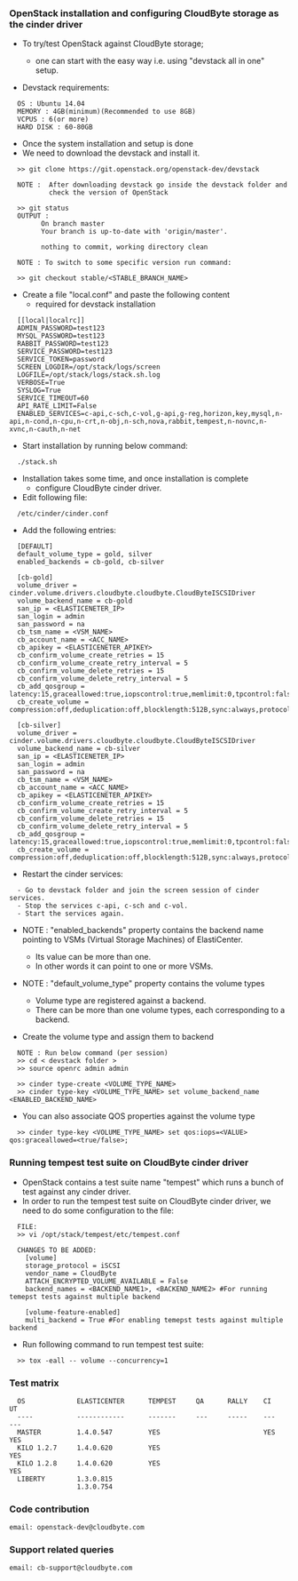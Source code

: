### OpenStack installation and configuring CloudByte storage as the cinder driver

- To try/test OpenStack against CloudByte storage;
  - one can start with the easy way i.e. using "devstack all in one" setup. 

- Devstack requirements:
```
  OS : Ubuntu 14.04
  MEMORY : 4GB(minimum)(Recommended to use 8GB)
  VCPUS : 6(or more)
  HARD DISK : 60-80GB
```

- Once the system installation and setup is done
- We need to download the devstack and install it. 
```
  >> git clone https://git.openstack.org/openstack-dev/devstack

  NOTE :  After downloading devstack go inside the devstack folder and
          check the version of OpenStack

  >> git status
  OUTPUT :
        On branch master
        Your branch is up-to-date with 'origin/master'.

        nothing to commit, working directory clean

  NOTE : To switch to some specific version run command:

  >> git checkout stable/<STABLE_BRANCH_NAME>
```

- Create a file "local.conf" and paste the following content
  - required for devstack installation
```
  [[local|localrc]]
  ADMIN_PASSWORD=test123
  MYSQL_PASSWORD=test123
  RABBIT_PASSWORD=test123
  SERVICE_PASSWORD=test123
  SERVICE_TOKEN=password
  SCREEN_LOGDIR=/opt/stack/logs/screen
  LOGFILE=/opt/stack/logs/stack.sh.log
  VERBOSE=True
  SYSLOG=True
  SERVICE_TIMEOUT=60
  API_RATE_LIMIT=False
  ENABLED_SERVICES=c-api,c-sch,c-vol,g-api,g-reg,horizon,key,mysql,n-api,n-cond,n-cpu,n-crt,n-obj,n-sch,nova,rabbit,tempest,n-novnc,n-xvnc,n-cauth,n-net
```

- Start installation by running below command:
```
  ./stack.sh
```

- Installation takes some time, and once installation is complete
  - configure CloudByte cinder driver.
- Edit following file:
```
  /etc/cinder/cinder.conf
```

- Add the following entries:
```
  [DEFAULT]
  default_volume_type = gold, silver
  enabled_backends = cb-gold, cb-silver
  
  [cb-gold]
  volume_driver = cinder.volume.drivers.cloudbyte.cloudbyte.CloudByteISCSIDriver
  volume_backend_name = cb-gold
  san_ip = <ELASTICENETER_IP>
  san_login = admin
  san_password = na
  cb_tsm_name = <VSM_NAME>
  cb_account_name = <ACC_NAME>
  cb_apikey = <ELASTICENETER_APIKEY>
  cb_confirm_volume_create_retries = 15
  cb_confirm_volume_create_retry_interval = 5
  cb_confirm_volume_delete_retries = 15
  cb_confirm_volume_delete_retry_interval = 5
  cb_add_qosgroup = latency:15,graceallowed:true,iopscontrol:true,memlimit:0,tpcontrol:false,throughput:0,iops:20,networkspeed:0
  cb_create_volume = compression:off,deduplication:off,blocklength:512B,sync:always,protocoltype:ISCSI,recordsize:4k

  [cb-silver]
  volume_driver = cinder.volume.drivers.cloudbyte.cloudbyte.CloudByteISCSIDriver
  volume_backend_name = cb-silver
  san_ip = <ELASTICENETER_IP>
  san_login = admin
  san_password = na
  cb_tsm_name = <VSM_NAME>
  cb_account_name = <ACC_NAME>
  cb_apikey = <ELASTICENETER_APIKEY>
  cb_confirm_volume_create_retries = 15
  cb_confirm_volume_create_retry_interval = 5
  cb_confirm_volume_delete_retries = 15
  cb_confirm_volume_delete_retry_interval = 5
  cb_add_qosgroup = latency:15,graceallowed:true,iopscontrol:true,memlimit:0,tpcontrol:false,throughput:0,iops:20,networkspeed:0
  cb_create_volume = compression:off,deduplication:off,blocklength:512B,sync:always,protocoltype:ISCSI,recordsize:4k
```

- Restart the cinder services:
```
  - Go to devstack folder and join the screen session of cinder services.
  - Stop the services c-api, c-sch and c-vol.
  - Start the services again.
```

- NOTE : "enabled_backends" property contains the backend name pointing to VSMs (Virtual Storage Machines) of ElastiCenter. 
  - Its value can be more than one.
  - In other words it can point to one or more VSMs.
- NOTE :  "default_volume_type" property contains the volume types
  - Volume type are registered against a backend.
  - There can be more than one volume types, each corresponding to a backend.

- Create the volume type and assign them to backend
```
  NOTE : Run below command (per session)
  >> cd < devstack folder >
  >> source openrc admin admin
  
  >> cinder type-create <VOLUME_TYPE_NAME>
  >> cinder type-key <VOLUME_TYPE_NAME> set volume_backend_name <ENABLED_BACKEND_NAME>
```

- You can also associate QOS properties against the volume type
```
  >> cinder type-key <VOLUME_TYPE_NAME> set qos:iops=<VALUE> qos:graceallowed=<true/false>;
```

### Running tempest test suite on CloudByte cinder driver

- OpenStack contains a test suite name "tempest" which runs a bunch of test against any cinder driver.
- In order to run the tempest test suite on CloudByte cinder driver, we need to do some configuration to the file:
```
  FILE:
  >> vi /opt/stack/tempest/etc/tempest.conf
  
  CHANGES TO BE ADDED:
    [volume]
    storage_protocol = iSCSI
    vendor_name = CloudByte
    ATTACH_ENCRYPTED_VOLUME_AVAILABLE = False
    backend_names = <BACKEND_NAME1>, <BACKEND_NAME2> #For running temepst tests against multiple backend
    
    [volume-feature-enabled]
    multi_backend = True #For enabling temepst tests against multiple backend
```

- Run following command to run tempest test suite:
```
  >> tox -eall -- volume --concurrency=1
```

### Test matrix
```
  OS             ELASTICENTER      TEMPEST     QA      RALLY    CI    UT
  ----           ------------      -------     ---     -----    ---   ---
  MASTER         1.4.0.547         YES                          YES   YES
  KILO 1.2.7     1.4.0.620         YES                                YES
  KILO 1.2.8     1.4.0.620         YES                                YES
  LIBERTY        1.3.0.815
                 1.3.0.754
```

### Code contribution
```
email: openstack-dev@cloudbyte.com
```

### Support related queries
```
email: cb-support@cloudbyte.com
```

